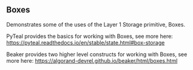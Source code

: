 Boxes
-----

Demonstrates some of the uses of the Layer 1 Storage primitive, Boxes.

PyTeal provides the basics for working with Boxes, see more here: https://pyteal.readthedocs.io/en/stable/state.html#box-storage

Beaker provides two higher level constructs for working with Boxes, see more here: https://algorand-devrel.github.io/beaker/html/boxes.html
